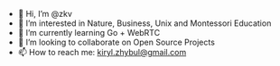 - 👋 Hi, I’m @zkv
- 👀 I’m interested in Nature, Business, Unix and Montessori Education
- 🌱 I’m currently learning Go + WebRTC
- 💞️ I’m looking to collaborate on Open Source Projects
- 📫 How to reach me: kiryl.zhybul@gmail.com

<!---
zkv/zkv is a ✨ special ✨ repository because its `README.md` (this file) appears on your GitHub profile.
You can click the Preview link to take a look at your changes.
--->
